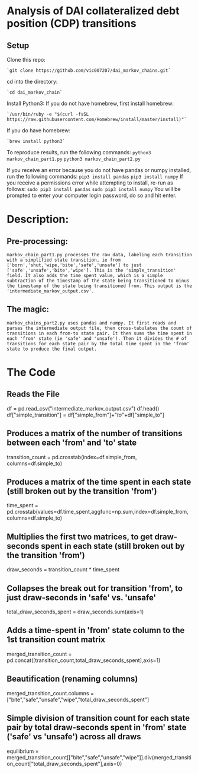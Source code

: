 # Analysis of DAI collateralized debt position (CDP) transitions

## Setup

Clone this repo:

    `git clone https://github.com/vic007207/dai_markov_chains.git`

cd into the directory:

    `cd dai_markov_chain`

Install Python3:
  If you do not have homebrew, first install homebrew:

    `/usr/bin/ruby -e "$(curl -fsSL https://raw.githubusercontent.com/Homebrew/install/master/install)"`
  
  If you do have homebrew:

    `brew install python3`

To reproduce results, run the following commands:
    `python3 markov_chain_part1.py`
    `python3 markov_chain_part2.py`

If you receive an error because you do not have pandas or numpy installed, run the following commands:
    `pip3 install pandas`
    `pip3 install numpy`
    If you receive a permissions error while attempting to install, re-run as follows:
        `sudo pip3 install pandas`
        `sudo pip3 install numpy`
        You will be prompted to enter your computer login password, do so and hit enter.
    
# Description:

## Pre-processing:
    markov_chain_part1.py processes the raw data, labeling each transition with a simplified state transition, ie from ['born','shut,'wipe,'bite','safe','unsafe'] to just ['safe','unsafe','bite','wipe']. This is the 'simple_transition' field. It also adds the time_spent value, which is a simple subtraction of the timestamp of the state being transitioned to minus the timestamp of the state being transitioned from. This output is the 'intermediate_markov_output.csv'.
    
## The magic:
    markov_chains_part2.py uses pandas and numpy. It first reads and parses the intermediate output file, then cross-tabulates the count of transitions in each from-to state pair. It then sums the time spent in each 'from' state (ie 'safe' and 'unsafe'). Then it divides the # of transitions for each state pair by the total time spent in the 'from' state to produce the final output.

# The Code

## Reads the File
df = pd.read_csv("intermediate_markov_output.csv")
df.head()
df["simple_transition"] = df["simple_from"]+"_to_"+df["simple_to"]

## Produces a matrix of the number of transitions between each 'from' and 'to' state
transition_count = pd.crosstab(index=df.simple_from, columns=df.simple_to)

## Produces a matrix of the time spent in each state (still broken out by the transition 'from')
time_spent = pd.crosstab(values=df.time_spent,aggfunc=np.sum,index=df.simple_from, columns=df.simple_to)

## Multiplies the first two matrices, to get draw-seconds spent in each state (still broken out by the transition 'from')
draw_seconds = transition_count * time_spent

## Collapses the break out for transition 'from', to just draw-seconds in 'safe' vs. 'unsafe'
total_draw_seconds_spent = draw_seconds.sum(axis=1)

## Adds a time-spent in 'from' state column to the 1st transition count matrix
merged_transition_count = pd.concat([transition_count,total_draw_seconds_spent],axis=1)

## Beautification (renaming columns)
merged_transition_count.columns = ["bite","safe","unsafe","wipe","total_draw_seconds_spent"]

## Simple division of transition count for each state pair by total draw-seconds spent in 'from' state ('safe' vs 'unsafe') across all draws
equilibrium = merged_transition_count[["bite","safe","unsafe","wipe"]].div(merged_transition_count["total_draw_seconds_spent"],axis=0)
